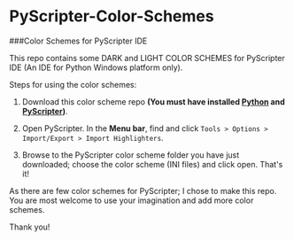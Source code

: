 PyScripter-Color-Schemes
========================
###Color Schemes for PyScripter IDE

This repo contains some DARK and LIGHT COLOR SCHEMES for PyScripter IDE
(An IDE for Python Windows platform only).

Steps for using the color schemes:

1. Download this color scheme repo **(You must have installed [Python](https://www.python.org/download) and
[PyScripter](https://code.google.com/p/pyscripter))**.

2. Open PyScripter. In the **Menu bar**, find and click `Tools > Options >
Import/Export > Import Highlighters`.

3. Browse to the PyScripter color scheme folder you have just
downloaded; choose the color scheme (INI files) and click open.
That's it!

As there are few color schemes for PyScripter; I chose to make this
repo. You are most welcome to use your imagination and add more color
schemes.

Thank you!
